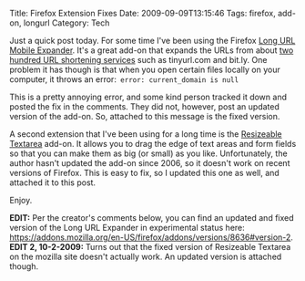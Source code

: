 Title: Firefox Extension Fixes
Date: 2009-09-09T13:15:46
Tags: firefox, add-on, longurl
Category: Tech


Just a quick post today. For some time I've been using the Firefox <a href="https://addons.mozilla.org/en-US/firefox/addon/8636">Long URL Mobile Expander</a>. It's a great add-on that expands the URLs from about <a href="http://longurl.org/services">two hundred URL shortening services</a> such as tinyurl.com and bit.ly. One problem it has though is that when you open certain files locally on your computer, it throws an error:<code lang="bash">
error: current_domain is null</code>

This is a pretty annoying error, and some kind person tracked it down and posted the fix in the comments. They did not, however, post an updated version of the add-on. So, attached to this message is the fixed version.

A second extension that I've been using for a long time is the <a href="https://addons.mozilla.org/en-US/firefox/addon/3818" target="_blank">Resizeable Textarea</a> add-on. It allows you to drag the edge of text areas and form fields so that you can make them as big (or small) as you like. Unfortunately, the author hasn't updated the add-on since 2006, so it doesn't work on recent versions of Firefox. This is easy to fix, so I updated this one as well, and attached it to this post. 

Enjoy.

<strong>EDIT:</strong> Per the creator's comments below, you can find an updated and fixed version of the Long URL Expander in experimental status here: <a href="https://addons.mozilla.org/en-US/firefox/addons/versions/8636#version-2" target="_blank">https://addons.mozilla.org/en-US/firefox/addons/versions/8636#version-2</a>.
<strong>EDIT 2, 10-2-2009:</strong> Turns out that the fixed version of Resizeable Textarea on the mozilla site doesn't actually work. An updated version is attached though.
